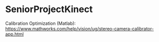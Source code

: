 # SeniorProjectKinect

Calibration Optimization (Matlab):
https://www.mathworks.com/help/vision/ug/stereo-camera-calibrator-app.html
